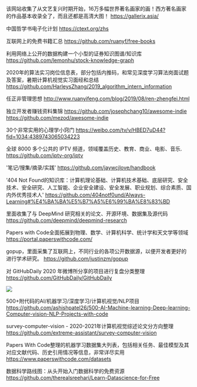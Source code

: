 该网站收集了从文艺复兴时期开始，16万多幅世界著名画家的画！西方著名画家的作品基本收录全了，而且还都是高清大图！ 
https://gallerix.asia/

中国哲学书电子化计划 
https://ctext.org/zhs

互联网上的免费书籍汇总
https://github.com/ruanyf/free-books

利用网络上公开的数据构建一个小型的证券知识图谱/知识库
https://github.com/lemonhu/stock-knowledge-graph

2020年的算法实习岗位信息表，部分包括内推码，和常见深度学习算法岗面试题及答案，暑期计算机视觉实习面经和总结
https://github.com/HarleysZhang/2019_algorithm_intern_information

任正非管理思想
http://www.ruanyifeng.com/blog/2019/08/ren-zhengfei.html

独立开发者赚钱资料集锦
https://github.com/josephchang10/awesome-indie https://github.com/mezod/awesome-indie

30个非常实用的心理学小窍门
https://weibo.com/tv/v/HBED7uD44?fid=1034:4389743065034223

全球 8000 多个公共的 IPTV 频道，领域覆盖历史、教育、商业、电影、音乐.
https://github.com/iptv-org/iptv

'笔记/搜集/摘录/实践'
https://github.com/jaywcjlove/handbook

'404 Not Found的知识库：计算机理论基础、计算机技术基础、底层研究、安全技术、安全研究、人工智能、企业安全建设、安全发展、职业规划、综合素质、国内外优秀技术人' 
https://github.com/404notf0und/Always-Learning#%E4%BA%BA%E5%B7%A5%E6%99%BA%E8%83%BD

里面收集了与 DeepMind 研究相关的论文、开源环境、数据集及源代码
https://github.com/deepmind/deepmind-research

Papers with Code全面拓展到物理、数学、计算机科学、统计学和天文学等领域
https://portal.paperswithcode.com/

gopup，里面采集了互联网上，不同行业的各项公开数据源，以便开发者更好的进行学术研究。
https://github.com/justinzm/gopup

对 GitHubDaily 2020 年微博所分享的项目进行复盘分类整理
https://github.com/GitHubDaily/GitHubDaily

![](https://arloseimg.oss-cn-hangzhou.aliyuncs.com/20200729104951.png)

500+附代码的AI/机器学习/深度学习/计算机视觉/NLP项目
https://github.com/ashishpatel26/500-AI-Machine-learning-Deep-learning-Computer-vision-NLP-Projects-with-code

survey-computer-vision - 2020-2021年计算机视觉综述论文分方向整理
https://github.com/extreme-assistant/survey-computer-vision

Papers With Code整理的机器学习数据集大列表，包括相关任务、最佳模型及其对应文献代码、历史引用情况等信息，非常详尽实用
https://www.paperswithcode.com/datasets

数据科学路线图：从头开始入门数据科学的免费资源
https://github.com/therealsreehari/Learn-Datascience-for-Free